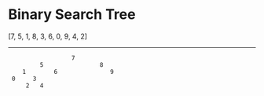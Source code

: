 # Binary Search Tree

[7, 5, 1, 8, 3, 6, 0, 9, 4, 2]

---

                      7
             5                8
        1        6               9
     0     3
         2   4
                 